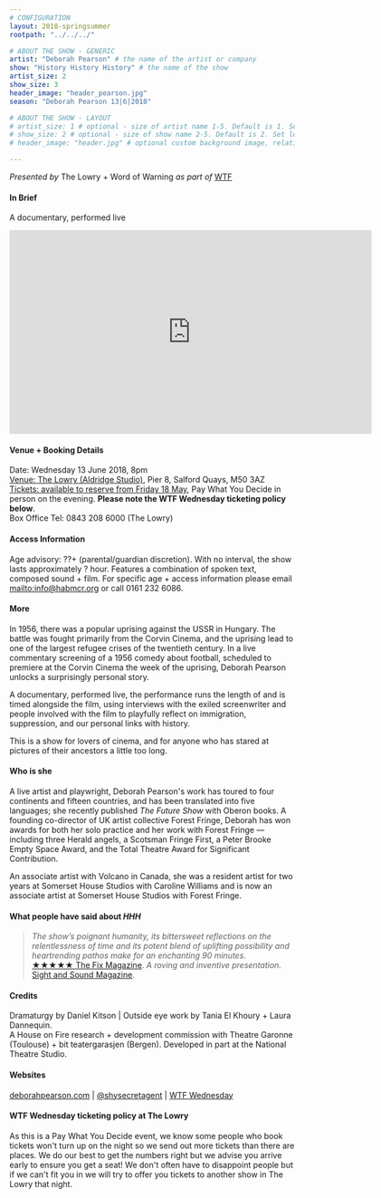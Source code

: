 ```yaml
---
# CONFIGURATION
layout: 2018-springsummer
rootpath: "../../../"

# ABOUT THE SHOW - GENERIC
artist: "Deborah Pearson" # the name of the artist or company
show: "History History History" # the name of the show
artist_size: 2
show_size: 3
header_image: "header_pearson.jpg"    
season: "Deborah Pearson 13|6|2018"

# ABOUT THE SHOW - LAYOUT
# artist_size: 1 # optional - size of artist name 1-5. Default is 1. Set longer names to lower values
# show_size: 2 # optional - size of show name 2-5. Default is 2. Set longer names to lower values
# header_image: "header.jpg" # optional custom background image, relative to current page

---
```

*Presented by* The Lowry + Word of Warning *as part of* <a href="http://www.thelowry.com/takearisk/take-a-risk-wtf-wednesday" target="_blank">WTF</a>           
         
#### In Brief      
A documentary, performed live
         
<iframe src="http://player.vimeo.com/video/166492282" width="640" height="360" frameborder="0" allowfullscreen></iframe>         
        
#### Venue + Booking Details           
Date: Wednesday 13 June 2018, 8pm          
<a href="http://www.thelowry.com/plan-your-visit/getting-here" target="_blank">Venue: The Lowry (Aldridge Studio)</a>, Pier 8, Salford Quays, M50 3AZ         
<a href="http://www.thelowry.com/performances/?/seat-map" target="_blank">Tickets: available to reserve from Friday 18 May</a>, Pay What You Decide in person on the evening. **Please note the WTF Wednesday ticketing policy below**.          
Box Office Tel: 0843 208 6000 (The Lowry)          
          
#### Access Information        
Age advisory: ??+ (parental/guardian discretion). With no interval, the show lasts approximately ? hour. Features a combination of spoken text, composed sound + film. For specific age + access information please email <mailto:info@habmcr.org> or call 0161 232 6086.     
             
#### More         
In 1956, there was a popular uprising against the USSR in Hungary. The battle was fought primarily from the Corvin Cinema, and the uprising lead to one of the largest refugee crises of the twentieth century. In a live commentary screening of a 1956 comedy about football, scheduled to premiere at the Corvin Cinema the week of the uprising, Deborah Pearson unlocks a surprisingly personal story.        
        
A documentary, performed live, the performance runs the length of and is timed alongside the film, using interviews with the exiled screenwriter and people involved with the film to playfully reflect on immigration, suppression, and our personal links with history.        
        
This is a show for lovers of cinema, and for anyone who has stared at pictures of their ancestors a little too long.         
        
#### Who is she        
A live artist and playwright, Deborah Pearson's work has toured to four continents and fifteen countries, and has been translated into five languages; she recently published *The Future Show* with Oberon books. A founding co-director of UK artist collective Forest Fringe, Deborah has won awards for both her solo practice and her work with Forest Fringe — including three Herald angels, a Scotsman Fringe First, a Peter Brooke Empty Space Award, and the Total Theatre Award for Significant Contribution.           
           
An associate artist with Volcano in Canada, she was a resident artist for two years at Somerset House Studios with Caroline Williams and is now an associate artist at Somerset House Studios with Forest Fringe.        
       
#### What people have said about *HHH*         
>*The show’s poignant humanity, its bittersweet reflections on the relentlessness of time and its potent blend of uplifting possibility and heartrending pathos make for an enchanting 90 minutes.*<br><a href="http://www.thefixmagazine.com/history-history-history" target="_blank">★★★★★ The Fix Magazine</a>. 
>*A roving and inventive presentation.*<br><a href="http://www.bfi.org.uk/news-opinion/sight-sound-magazine/comment/festivals/flatpack-festival-birmingham-2017-nature-aquatic" target="_blank">Sight and Sound Magazine</a>.            
           
          
#### Credits          
Dramaturgy by Daniel Kitson | Outside eye work by Tania El Khoury + Laura Dannequin.<br> A House on Fire research + development commission with Theatre Garonne (Toulouse) + bit teatergarasjen (Bergen). Developed in part at the National Theatre Studio.          
           
#### Websites          
<a href="http://deborahpearson123.wordpress.com/2016/02/24/history-history-history" target="_blank">deborahpearson.com</a> | <a href="http://twitter.com/shysecretagent" target="_blank">@shysecretagent</a> | <a href="http://www.thelowry.com/takearisk/take-a-risk-wtf-wednesday" target="_blank">WTF Wednesday</a>         
        
#### WTF Wednesday ticketing policy at The Lowry         
As this is a Pay What You Decide event, we know some people who book tickets won't turn up on the night so we send out more tickets than there are places. We do our best to get the numbers right but we advise you arrive early to ensure you get a seat! We don't often have to disappoint people but if we can't fit you in we will try to offer you tickets to another show in The Lowry that night.
